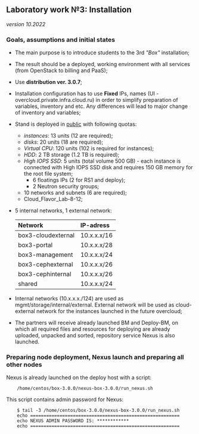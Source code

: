 ## **Laboratory work №3: Installation**  

*version 10.2022*

### **Goals, assumptions and initial states** 

- The main purpose is to introduce students to the 3rd *"Box"* installation;  
- The result should be a deployed, working environment with all services (from OpenStack to billing and PaaS);  
- Use **distribution ver. 3.0.7**;  
- Installation configuration has to use **Fixed** IPs, names (UI - overcloud.private.infra.cloud.ru) in order to simplify preparation of variables, inventory and etc. Any differences will lead to major change of inventory and variables;  
- Stand is deployed in [public](http://cloud.cloud.ru/app) with following quotas:  
    - *instances*: 13 units (12 are required);  
    - *disks*: 20 units (18 are required);  
    - *Virtual CPU*: 120 units (102 is required for instances);  
    - *HDD*: 2 TB storage (1.2 TB is required);  
    - *High IOPS SSD*: 5 units (total volume 500 GB) - each instance is connected with High IOPS SSD disk and requires 150 GB memory for the root file system;  
        - 6 floatings IPs (2 for RS1 and deploy);
        - 2 Neutron security groups;  
    - 10 networks and subnets (6 are required);  
    - Cloud_Flavor_Lab-8-12;  
- 5 internal networks, 1 external network:  

    | Network            | IP-adress   |  
    | :-----------       | :---------- |
    | box3-cloudexternal | 10.x.x.x/16 |  
    | box3-portal        | 10.x.x.x/28 |  
    | box3-management    | 10.x.x.x/24 |
    | box3-cephexternal  | 10.x.x.x/26 |  
    | box3-cephinternal  | 10.x.x.x/26 |
    | shared             | 10.x.x.x/24 |  

- Internal networks (10.x.x.x./124) are used as mgmt/storage/internal/external. External network will be used as cloud-external network for the instances launched in the future overcloud;  
- The partners will receive already launched BM and Deploy-BM, on which all required files and resources for deploying are already uploaded, unpacked and sorted, repository service Nexus is also launched. 

### **Preparing node deployment, Nexus launch and preparing all other nodes** 

Nexus is already launched on the deploy host with a script:

        /home/centos/box-3.0.0/nexus-box-3.0.0/run_nexus.sh  

This script contains admin password for Nexus:

        $ tail -3 /home/centos/box-3.0.0/nexus-box-3.0.0/run_nexus.sh  
        echo ========================================================
        echo NEXUS ADMIN PASSWORD IS: ************  
        echo ========================================================
